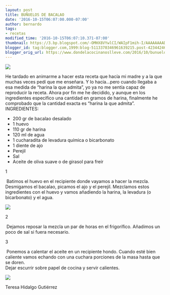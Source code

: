 ```yaml
---
layout: post
title: BUÑUELOS DE BACALAO
date: '2016-10-15T06:07:00.000-07:00'
author: bernardo
tags:
- recetas
modified_time: '2016-10-15T06:07:10.371-07:00'
thumbnail: https://3.bp.blogspot.com/-OMHX8VYwlCI/WAIpF1mih-I/AAAAAAAADD0/IzxImQjox_4McXMfdhRjcI6wDGTohvyMwCLcB/s72-c/03.JPG
blogger_id: tag:blogger.com,1999:blog-5113370346961639215.post-4234424626563435769
blogger_orig_url: https://www.dondelacocinanoslleve.com/2016/10/bunuelos-de-bacalao.html
---
```


![](https://3.bp.blogspot.com/-OMHX8VYwlCI/WAIpF1mih-I/AAAAAAAADD0/IzxImQjox_4McXMfdhRjcI6wDGTohvyMwCLcB/s400/03.JPG)

  
He tardado en animarme a hacer esta receta que hacía mi madre y a la que muchas veces pedí que me enseñara. Y lo hacía…pero cuando llegaba a esa medida de “harina la que admita”, yo ya no me sentía capaz de reproducir la receta. Ahora por fin me he decidido, y aunque en los ingredientes especifico una cantidad en gramos de harina, finalmente he comprobado  que la cantidad exacta es “harina la que admita”.  
INGREDIENTES:
* 200 gr de bacalao desalado
* 1 huevo
* 110 gr de harina
* 120 ml de agua
* 1 cucharadita de levadura química o bicarbonato
* 1 diente de ajo
* Perejil 
* Sal
* Aceite de oliva suave o de girasol para freír  

1

 Batimos el huevo en el recipiente donde vayamos a hacer la mezcla. Desmigamos el bacalao, picamos el ajo y el perejil. Mezclamos estos ingredientes con el huevo y vamos añadiendo la harina, la levadura (o bicarbonato) y el agua.  

![](https://1.bp.blogspot.com/-KMyXJfVoIDw/WAIpdYMktpI/AAAAAAAADD4/x3L-jlAdMZ8Gvgh8-2lklvL_awPvC6QPQCLcB/s320/01.JPG)

  

2

 Dejamos reposar la mezcla un par de horas en el frigorífico. Añadimos un poco de sal si fuera necesario.  
  

3

 Ponemos a calentar el aceite en un recipiente hondo. Cuando esté bien caliente vamos echando con una cuchara porciones de la masa hasta que se doren.  
Dejar escurrir sobre papel de cocina y servir calientes.  

![](https://2.bp.blogspot.com/-ylZNv9ybNOA/WAIpvPWhsCI/AAAAAAAADD8/hvYn0ZF1hWUfGYR1iywnnIBf1HJy14WkACLcB/s320/02.JPG)

  
Teresa Hidalgo Gutiérrez

